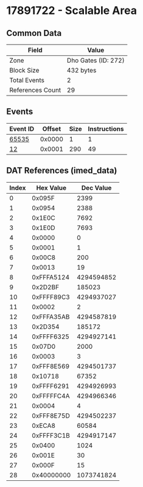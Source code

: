 # 17891722 - Scalable Area

## Common Data

| Field            | Value               |
|------------------|---------------------|
| Zone             | Dho Gates (ID: 272) |
| Block Size       | 432 bytes           |
| Total Events     | 2                   |
| References Count | 29                  |

## Events

| Event ID            | Offset   |   Size |   Instructions |
|---------------------|----------|--------|----------------|
| [65535](./65535.md) | 0x0000   |      1 |              1 |
| [12](./12.md)       | 0x0001   |    290 |             49 |

## DAT References (imed_data)

|   Index | Hex Value   |   Dec Value |
|---------|-------------|-------------|
|       0 | 0x095F      |        2399 |
|       1 | 0x0954      |        2388 |
|       2 | 0x1E0C      |        7692 |
|       3 | 0x1E0D      |        7693 |
|       4 | 0x0000      |           0 |
|       5 | 0x0001      |           1 |
|       6 | 0x00C8      |         200 |
|       7 | 0x0013      |          19 |
|       8 | 0xFFFA5124  |  4294594852 |
|       9 | 0x2D2BF     |      185023 |
|      10 | 0xFFFF89C3  |  4294937027 |
|      11 | 0x0002      |           2 |
|      12 | 0xFFFA35AB  |  4294587819 |
|      13 | 0x2D354     |      185172 |
|      14 | 0xFFFF6325  |  4294927141 |
|      15 | 0x07D0      |        2000 |
|      16 | 0x0003      |           3 |
|      17 | 0xFFF8E569  |  4294501737 |
|      18 | 0x10718     |       67352 |
|      19 | 0xFFFF6291  |  4294926993 |
|      20 | 0xFFFFFC4A  |  4294966346 |
|      21 | 0x0004      |           4 |
|      22 | 0xFFF8E75D  |  4294502237 |
|      23 | 0xECA8      |       60584 |
|      24 | 0xFFFF3C1B  |  4294917147 |
|      25 | 0x0400      |        1024 |
|      26 | 0x001E      |          30 |
|      27 | 0x000F      |          15 |
|      28 | 0x40000000  |  1073741824 |
